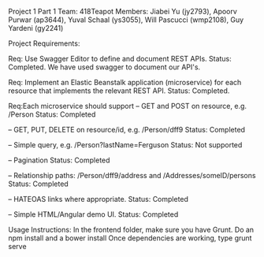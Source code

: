 Project 1 Part 1
Team: 418Teapot
Members: Jiabei Yu (jy2793), Apoorv Purwar (ap3644), Yuval Schaal (ys3055), Will Pascucci (wmp2108), Guy Yardeni (gy2241)

Project Requirements:

Req: Use Swagger Editor to define and document REST APIs.
Status: Completed. We have used swagger to document our API's.

Req: Implement an Elastic Beanstalk application (microservice) for each resource that implements
the relevant REST API.
Status: Completed. 

Req:Each microservice should support
– GET and POST on resource, e.g. /Person
Status: Completed

– GET, PUT, DELETE on resource/id, e.g. /Person/dff9
Status: Completed

– Simple query, e.g. /Person?lastName=Ferguson
Status: Not supported

– Pagination
Status: Completed

– Relationship paths: /Person/dff9/address and /Addresses/someID/persons
Status: Completed

– HATEOAS links where appropriate.
Status: Completed

– Simple HTML/Angular demo UI.
Status: Completed

Usage Instructions:
In the frontend folder, make sure you have Grunt. Do an npm install and a bower install
Once dependencies are working, type grunt serve